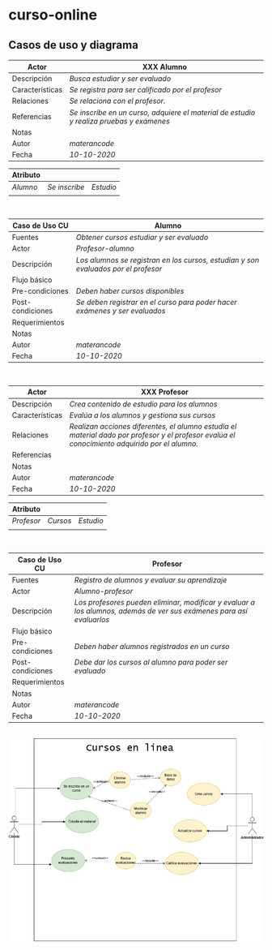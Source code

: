 # curso-online

## Casos de uso y diagrama

|  Actor | XXX Alumno |
|---|---|
| Descripción  | _Busca estudiar y ser evaluado_  |
| Características  | _Se registra para ser calificado por el profesor_ |
| Relaciones | _Se relaciona con el profesor._  |
| Referencias | _Se inscribe en un curso, adquiere el material de estudio y realiza pruebas y exámenes_ |   
|  Notas |  |
| Autor  | _materancode_ |
|Fecha | _10-10-2020_ |

|  Atributo |||
|---|---|---|
| _Alumno_  | _Se inscribe_  | _Estudio_ |
| | |

<br>

|  Caso de Uso	CU | Alumno  |
  |---|---|
  | Fuentes  | _Obtener cursos estudiar y ser evaluado_  |
  | Actor  |  _Profesor-alumno_ |
  | Descripción | _Los alumnos se registran en los cursos, estudian y son evaluados por el profesor_  |
  | Flujo básico |  |
  | Pre-condiciones | _Deben haber cursos disponibles_  |  
  | Post-condiciones  | _Se deben registrar en el curso para poder hacer exámenes y ser evaluados_  |  
  |  Requerimientos |   |
  |  Notas |  |
  | Autor  | _materancode_ |
  |Fecha | _10-10-2020_ |

  <br>

|  Actor | XXX Profesor |
|---|---|
| Descripción  | _Crea contenido de estudio para los alumnos_  |
| Características  | _Evalúa a los alumnos y gestiona sus cursos_ |
| Relaciones | _Realizan acciones diferentes, el alumno estudia el material dado por profesor y el profesor evalúa el conocimiento adquirido por el alumno._  |
| Referencias | |   
|  Notas |   |
| Autor  | _materancode_ |
|Fecha | _10-10-2020_ |

|  Atributo |||
|---|---|---|
| _Profesor_  | _Cursos_  | _Estudio_ |
| | |

<br>

|  Caso de Uso	CU | Profesor  |
  |---|---|
  | Fuentes  | _Registro de alumnos y evaluar su aprendizaje_  |
  | Actor  |  _Alumno-profesor_ |
  | Descripción | _Los profesores pueden eliminar, modificar y evaluar a los alumnos, además de ver sus exámenes para así evaluarlos_  |
  | Flujo básico |  |
  | Pre-condiciones | _Deben haber alumnos registrados en un curso_  |  
  | Post-condiciones  | _Debe dar los cursos al alumno para poder ser evaluado_  |  
  |  Requerimientos |   |
  |  Notas |  |
  | Autor  | _materancode_ |
  |Fecha | _10-10-2020_ |

<br>



<img src="imagenes/DiagramaCursos.drawio.png">